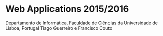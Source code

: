 # Web Applications 2015/2016
Departamento de Informática, Faculdade de Ciências da Universidade de Lisboa, Portugal
Tiago Guerreiro e Francisco Couto






